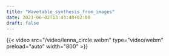 ```yaml
---
title: "Wavetable_synthesis_from_images"
date: 2021-06-02T13:43:48+02:00
draft: false
---
```


{{< video src="/video/lenna_circle.webm" type="video/webm" preload="auto" width="800" >}}